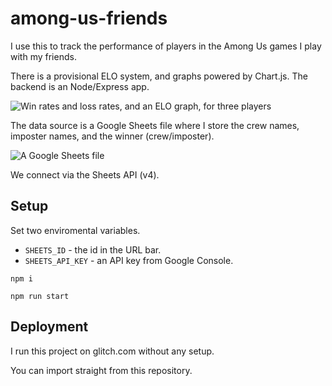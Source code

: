 # among-us-friends

I use this to track the performance of players in the Among Us games I play with my friends.

There is a provisional ELO system, and graphs powered by Chart.js. The backend is an Node/Express app.

![Win rates and loss rates, and an ELO graph, for three players](https://github.com/healeycodes/among-us-friends/blob/main/public/preview.png)

The data source is a Google Sheets file where I store the crew names, imposter names, and the winner (crew/imposter).

![A Google Sheets file](https://github.com/healeycodes/among-us-friends/blob/main/public/sheets.png)

We connect via the Sheets API (v4).

## Setup

Set two enviromental variables.

- `SHEETS_ID` - the id in the URL bar.
- `SHEETS_API_KEY` - an API key from Google Console.

`npm i`

`npm run start`

## Deployment

I run this project on glitch.com without any setup.

You can import straight from this repository.
